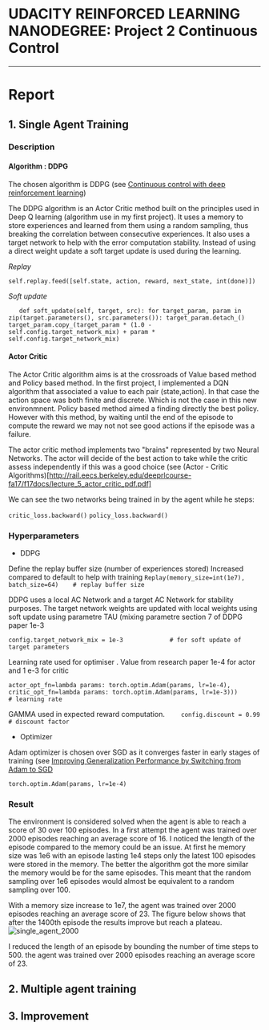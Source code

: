 

# UDACITY REINFORCED LEARNING NANODEGREE: Project 2 Continuous Control  
---
# Report

  
## 1. Single Agent Training 

### Description

#### Algorithm : DDPG
The chosen algorithm is DDPG (see [Continuous control with deep reinforcement learning](https://arxiv.org/abs/1509.02971))

The DDPG algorithm is an Actor Critic method built on the principles used in Deep Q learning (algorithm use in my first project). It uses a memory to store experiences and learned from them using a random sampling, thus breaking the correlation between consecutive experiences. It also uses a target network to help with the error computation stability. Instead of using a direct weight update a soft target update is used during the learning.

*Replay* 

`self.replay.feed([self.state, action, reward, next_state, int(done)])`

*Soft update* 

`   def soft_update(self, target, src):
        for target_param, param in zip(target.parameters(), src.parameters()):
            target_param.detach_()
            target_param.copy_(target_param * (1.0 - self.config.target_network_mix) +
                                    param * self.config.target_network_mix)`

#### Actor Critic

The Actor Critic algorithm aims is at the crossroads of Value based method and Policy based method. In the first project, I implemented a DQN algorithm that associated a value to each pair (state,action). In that case the action space was both finite and discrete. Which is not the case in this new environmnent. Policy based method aimed a finding directly the best policy. However with this method, by waiting until the end of the episode to compute the reward we may not not see good actions if the episode was a failure.

The actor critic method implements two "brains" represented by two Neural Networks. The actor will decide of the best action to take while the critic assess independently if this was a good choice (see (Actor - Critic Algorithms)[http://rail.eecs.berkeley.edu/deeprlcourse-fa17/f17docs/lecture_5_actor_critic_pdf.pdf]


We can see the two networks being trained in by the agent while he steps:

`critic_loss.backward()`
`policy_loss.backward()`

### Hyperparameters

* DDPG

Define the replay buffer size (number of experiences stored) Increased compared to default to help with training
`Replay(memory_size=int(1e7), batch_size=64)    # replay buffer size`

DDPG uses a local AC Network and a target AC Network for stability purposes. The target network weights are updated with local weights using soft update using parametre TAU (mixing parametre section 7 of DDPG paper 1e-3

`config.target_network_mix = 1e-3             # for soft update of target parameters`

Learning rate used for optimiser . Value from research paper 1e-4 for actor and 1 e-3 for critic

`actor_opt_fn=lambda params: torch.optim.Adam(params, lr=1e-4),
critic_opt_fn=lambda params: torch.optim.Adam(params, lr=1e-3)))               # learning rate `

GAMMA used in expected reward computation. 
`    config.discount = 0.99           # discount factor`

* Optimizer

Adam optimizer is chosen over SGD as it converges faster in early stages of training (see [Improving Generalization Performance by Switching from Adam to SGD](https://arxiv.org/pdf/1712.07628.pdf)

`torch.optim.Adam(params, lr=1e-4)`

### Result
The environment is considered solved when the agent is able to reach a score of 30 over 100 episodes.
In a first attempt the agent was trained over 2000 episodes reaching an average score of 16. 
I noticed the length of the episode compared to the memory could be an issue. At first he memory size was 1e6 with an episode lasting 1e4 steps only the latest 100 episodes were stored in the memory. The better the algorithm got the more similar the memory would be for the same episodes. This meant that the random sampling over 1e6 episodes would almost be equivalent to a random sampling over 100.

With a memory size increase to 1e7, the agent was trained over 2000 episodes reaching an average score of 23. 
The figure below shows that after the 1400th episode the results improve but reach a plateau.  ![single_agent_2000](./images/DQN_result.jpg)

I reduced the length of an episode by bounding the number of time steps to 500. 
the agent was trained over 2000 episodes reaching an average score of 23. 

## 2. Multiple agent training



## 3. Improvement




